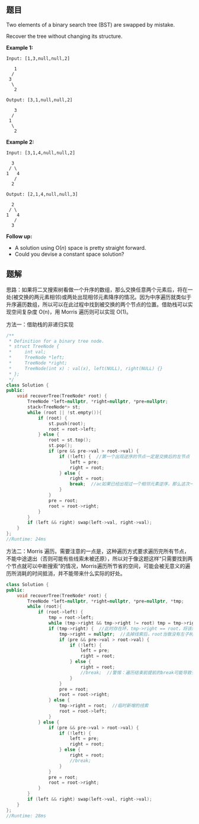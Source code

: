 ## 题目

Two elements of a binary search tree (BST) are swapped by mistake.

Recover the tree without changing its structure.

**Example 1:**

```
Input: [1,3,null,null,2]

   1
  /
 3
  \
   2

Output: [3,1,null,null,2]

   3
  /
 1
  \
   2
```

**Example 2:**

```
Input: [3,1,4,null,null,2]

  3
 / \
1   4
   /
  2

Output: [2,1,4,null,null,3]

  2
 / \
1   4
   /
  3
```

**Follow up:**

- A solution using O(*n*) space is pretty straight forward.
- Could you devise a constant space solution?



## 题解

思路：如果将二叉搜索树看做一个升序的数组，那么交换任意两个元素后，将在一处(被交换的两元素相邻)或两处出现相邻元素降序的情况。因为中序遍历就类似于升序遍历数组，所以可以在此过程中找到被交换的两个节点的位置。借助栈可以实现空间复杂度 O(n)，用 Morris 遍历则可以实现 O(1)。

方法一：借助栈的非递归实现

```c++
/**
 * Definition for a binary tree node.
 * struct TreeNode {
 *     int val;
 *     TreeNode *left;
 *     TreeNode *right;
 *     TreeNode(int x) : val(x), left(NULL), right(NULL) {}
 * };
 */
class Solution {
public:
    void recoverTree(TreeNode* root) {
        TreeNode *left=nullptr, *right=nullptr, *pre=nullptr;
        stack<TreeNode*> st;
        while (root || !st.empty()){
            if (root) {
                st.push(root);
                root = root->left;
            } else {
                root = st.top();
                st.pop();
                if (pre && pre->val > root->val) {
                    if (!left) {  //第一个出现逆序的节点一定是交换后的左节点
                        left = pre;
                        right = root;
                    } else {
                        right = root;
                        break;  //ac如果已经出现过一个相邻元素逆序，那么这次一定是最后一次，当前节点就是交换后的右节点
                    }
                }
                pre = root;
                root = root->right;
            }
        }
        if (left && right) swap(left->val, right->val);
    }
};
//Runtime: 24ms
```

方法二：Morris 遍历。需要注意的一点是，这种遍历方式要求遍历完所有节点，不能中途退出（否则可能有些线索未被还原），所以对于像这题这样“只需要找到两个节点就可以中断搜索”的情况，Morris遍历所节省的空间，可能会被无意义的遍历所消耗的时间抵消，并不能带来什么实际的好处。

```c++
class Solution {
public:
    void recoverTree(TreeNode* root) {
        TreeNode *left=nullptr, *right=nullptr, *pre=nullptr, *tmp;
        while (root){
            if (root->left) {
                tmp = root->left;
                while (tmp->right && tmp->right != root) tmp = tmp->right;
                if (tmp->right) {  //此时存在环，tmp->right == root，将该线索去掉即可
                    tmp->right = nullptr;  //去掉线索后，root当做没有左子树来看待
                    if (pre && pre->val > root->val) {
                        if (!left) {
                            left = pre;
                            right = root;
                        } else {
                            right = root;
                            //break;  //警惕：遍历结束前提前的break可能导致有些线索未被还原！所以不能这么干
                        }
                    }
                    pre = root;
                    root = root->right;
                } else {
                    tmp->right = root;  //临时新增的线索
                    root = root->left;
                }
            } else {
                if (pre && pre->val > root->val) {
                    if (!left) {
                        left = pre;
                        right = root;
                    } else {
                        right = root;
                        //break;
                    }
                }
                pre = root;
                root = root->right;
            }
        }
        if (left && right) swap(left->val, right->val);
    }
};
//Runtime: 28ms
```
